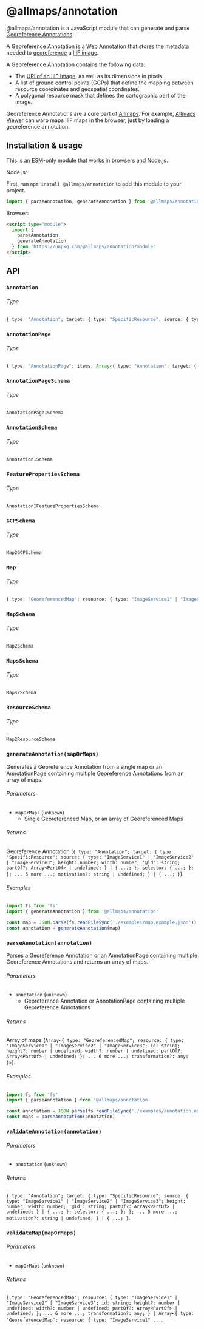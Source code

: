 # @allmaps/annotation

@allmaps/annotation is a JavaScript module that can generate and parse [Georeference Annotations](https://iiif.io/api/extension/georef/).

A Georeference Annotation is a [Web Annotation](https://www.w3.org/TR/annotation-model/) that stores the metadata needed to [georeference](https://en.wikipedia.org/wiki/Georeferencing) a [IIIF image](https://iiif.io/api/image/3.0/).

A Georeference Annotation contains the following data:

* The [URI of an IIIF Image](https://iiif.io/api/image/3.0/#3-identifier), as well as its dimensions in pixels.
* A list of ground control points (GCPs) that define the mapping between resource coordinates and geospatial coordinates.
* A polygonal resource mask that defines the cartographic part of the image.

Georeference Annotations are a core part of [Allmaps](https://allmaps.org). For example, [Allmaps Viewer](https://viewer.allmaps.org/#data=data%3Atext%2Fx-url%2Chttps%3A%2F%2Fraw.githubusercontent.com%2Fallmaps%2Fannotation%2Fdevelop%2Fexamples%2Fannotation.example.json) can warp maps IIIF maps in the browser, just by loading a georeference annotation.

<!-- TODO: create Observable notebook that allows you to try out this module! -->

## Installation & usage

This is an ESM-only module that works in browsers and Node.js.

Node.js:

First, run `npm install @allmaps/annotation` to add this module to your project.

```js
import { parseAnnotation, generateAnnotation } from '@allmaps/annotation'
```

Browser:

```html
<script type="module">
  import {
    parseAnnotation,
    generateAnnotation
  } from 'https://unpkg.com/@allmaps/annotation?module'
</script>
```

## API

### `Annotation`

###### Type

```ts
{ type: "Annotation"; target: { type: "SpecificResource"; source: { type: "ImageService1" | "ImageService2" | "ImageService3"; height: number; width: number; '@id': string; partOf?: Array<PartOf> | undefined; } | { ...; }; selector: { ...; }; }; ... 5 more ...; motivation?: string | undefined; }
```

### `AnnotationPage`

###### Type

```ts
{ type: "AnnotationPage"; items: Array<{ type: "Annotation"; target: { type: "SpecificResource"; source: { type: "ImageService1" | "ImageService2" | "ImageService3"; height: number; width: number; '@id': string; partOf?: Array<PartOf> | undefined; } | { ...; }; selector: { ...; }; }; ... 5 more ...; motivation?: str...
```

### `AnnotationPageSchema`

###### Type

```ts
AnnotationPage1Schema
```

### `AnnotationSchema`

###### Type

```ts
Annotation1Schema
```

### `FeaturePropertiesSchema`

###### Type

```ts
Annotation1FeaturePropertiesSchema
```

### `GCPSchema`

###### Type

```ts
Map2GCPSchema
```

### `Map`

###### Type

```ts
{ type: "GeoreferencedMap"; resource: { type: "ImageService1" | "ImageService2" | "ImageService3"; id: string; height?: number | undefined; width?: number | undefined; partOf?: Array<PartOf> | undefined; }; ... 6 more ...; transformation?: any; }
```

### `MapSchema`

###### Type

```ts
Map2Schema
```

### `MapsSchema`

###### Type

```ts
Maps2Schema
```

### `ResourceSchema`

###### Type

```ts
Map2ResourceSchema
```

### `generateAnnotation(mapOrMaps)`

Generates a Georeference Annotation from a single map or
an AnnotationPage containing multiple Georeference Annotations from an array of maps.

###### Parameters

* `mapOrMaps` (`unknown`)
  * Single Georeferenced Map, or an array of Georeferenced Maps

###### Returns

Georeference Annotation (`{ type: "Annotation"; target: { type: "SpecificResource"; source: { type: "ImageService1" | "ImageService2" | "ImageService3"; height: number; width: number; '@id': string; partOf?: Array<PartOf> | undefined; } | { ...; }; selector: { ...; }; }; ... 5 more ...; motivation?: string | undefined; } | { ...; }`).

###### Examples

```ts
import fs from 'fs'
import { generateAnnotation } from '@allmaps/annotation'

const map = JSON.parse(fs.readFileSync('./examples/map.example.json'))
const annotation = generateAnnotation(map)
```

### `parseAnnotation(annotation)`

Parses a Georeference Annotation or an AnnotationPage
containing multiple Georeference Annotations and returns an array of maps.

###### Parameters

* `annotation` (`unknown`)
  * Georeference Annotation or AnnotationPage containing multiple Georeference Annotations

###### Returns

Array of maps (`Array<{ type: "GeoreferencedMap"; resource: { type: "ImageService1" | "ImageService2" | "ImageService3"; id: string; height?: number | undefined; width?: number | undefined; partOf?: Array<PartOf> | undefined; }; ... 6 more ...; transformation?: any; }>`).

###### Examples

```ts
import fs from 'fs'
import { parseAnnotation } from '@allmaps/annotation'

const annotation = JSON.parse(fs.readFileSync('./examples/annotation.example.json'))
const maps = parseAnnotation(annotation)
```

### `validateAnnotation(annotation)`

###### Parameters

* `annotation` (`unknown`)

###### Returns

`{ type: "Annotation"; target: { type: "SpecificResource"; source: { type: "ImageService1" | "ImageService2" | "ImageService3"; height: number; width: number; '@id': string; partOf?: Array<PartOf> | undefined; } | { ...; }; selector: { ...; }; }; ... 5 more ...; motivation?: string | undefined; } | { ...; }`.

### `validateMap(mapOrMaps)`

###### Parameters

* `mapOrMaps` (`unknown`)

###### Returns

`{ type: "GeoreferencedMap"; resource: { type: "ImageService1" | "ImageService2" | "ImageService3"; id: string; height?: number | undefined; width?: number | undefined; partOf?: Array<PartOf> | undefined; }; ... 6 more ...; transformation?: any; } | Array<{ type: "GeoreferencedMap"; resource: { type: "ImageService1" ...`.
